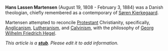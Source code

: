 **Hans Lassen Martensen** (August 19, 1808 - February 3, 1884) was
a Danish theologian, chiefly remembered as a contemporary of
[Søren Kierkegaard](Soren_Kierkegaard "Soren Kierkegaard").

Martensen attempted to reconcile
[Protestant](Protestant "Protestant") Christianity, specifically,
[Anglicanism](Anglicanism "Anglicanism"),
[Lutheranism](Lutheranism "Lutheranism"), and
[Calvinism](Calvinism "Calvinism"), with the philosophy of
[Georg Wilhelm Friedrich Hegel](http://www.wikipedia.org/wiki/Georg_Wilhelm_Friedrich_Hegel "wikipedia:Georg Wilhelm Friedrich Hegel").

*This article is a **[stub](http://www.theopedia.com/Category:Theopedia_stubs "Category:Theopedia stubs")**. Please edit it to add information.*


